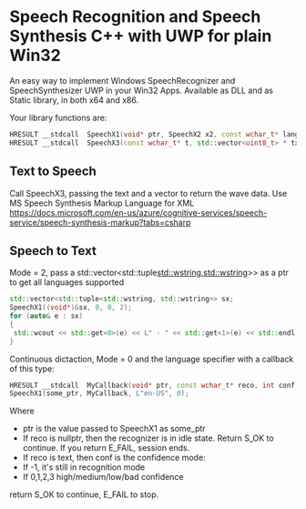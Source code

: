 # Speech Recognition and Speech Synthesis C++ with UWP for plain Win32

An easy way to implement Windows SpeechRecognizer and SpeechSynthesizer UWP in your Win32 Apps. Available as DLL and as Static library, in both x64 and x86.

Your library functions are:

```C++
HRESULT __stdcall  SpeechX1(void* ptr, SpeechX2 x2, const wchar_t* langx = L"en-us", int Mode = 0);
HRESULT __stdcall  SpeechX3(const wchar_t* t, std::vector<uint8_t> * tx, bool XML);
```

## Text to Speech
Call SpeechX3, passing the text and a vector to return the wave data. Use MS Speech Synthesis Markup Language for XML
https://docs.microsoft.com/en-us/azure/cognitive-services/speech-service/speech-synthesis-markup?tabs=csharp


## Speech to Text

Mode = 2, pass a std::vector<std::tuple<std::wstring,std::wstring>>> as a ptr to get all languages supported

```C++
std::vector<std::tuple<std::wstring, std::wstring>> sx;
SpeechX1((void*)&sx, 0, 0, 2);
for (auto& e : sx)
{
 std::wcout << std::get<0>(e) << L" - " << std::get<1>(e) << std::endl;
}
```


Continuous dictaction, Mode = 0 and the language specifier with a callback of this type:
```C++
HRESULT __stdcall  MyCallback(void* ptr, const wchar_t* reco, int conf);
SpeechX1(some_ptr, MyCallback, L"en-US", 0);
```
Where
- ptr is the value passed to SpeechX1 as some_ptr
- If reco is nullptr, then the recognizer is in idle state. Return S_OK to continue. If you return E_FAIL, session ends.
- If reco is text, then conf is the confidence mode:
- If -1, it's still in recognition mode
- If 0,1,2,3 high/medium/low/bad confidence

return S_OK to continue, E_FAIL to stop.




